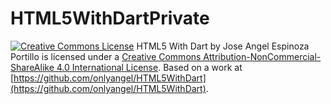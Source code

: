 HTML5WithDartPrivate
====================

[![Creative Commons License](http://i.creativecommons.org/l/by-nc-sa/4.0/88x31.png)](http://creativecommons.org/licenses/by-nc-sa/4.0/)
<span xmlns:dct="http://purl.org/dc/terms/" property="dct:title">HTML5 With Dart</span> by <span xmlns:cc="http://creativecommons.org/ns#" property="cc:attributionName">Jose Angel Espinoza Portillo</span> is licensed under a [Creative Commons Attribution-NonCommercial-ShareAlike 4.0 International License](http://creativecommons.org/licenses/by-nc-sa/4.0/).
Based on a work at [https://github.com/onlyangel/HTML5WithDart](https://github.com/onlyangel/HTML5WithDart).